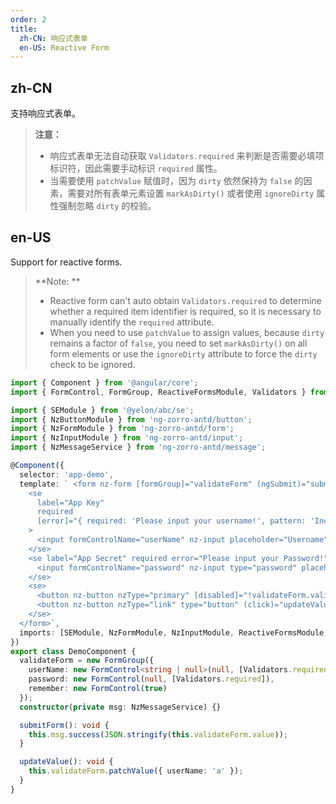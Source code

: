 ```yaml
---
order: 2
title:
  zh-CN: 响应式表单
  en-US: Reactive Form
---
```


## zh-CN

支持响应式表单。

> **注意：**
> - 响应式表单无法自动获取 `Validators.required` 来判断是否需要必填项标识符，因此需要手动标识 `required` 属性。
> - 当需要使用 `patchValue` 赋值时，因为 `dirty` 依然保持为 `false` 的因素，需要对所有表单元素设置 `markAsDirty()` 或者使用 `ignoreDirty` 属性强制忽略 `dirty` 的校验。

## en-US

Support for reactive forms.

> **Note: **
> - Reactive form can't auto obtain `Validators.required` to determine whether a required item identifier is required, so it is necessary to manually identify the `required` attribute.
> - When you need to use `patchValue` to assign values, because `dirty` remains a factor of `false`, you need to set `markAsDirty()` on all form elements or use the `ignoreDirty` attribute to force the `dirty` check to be ignored.

```ts
import { Component } from '@angular/core';
import { FormControl, FormGroup, ReactiveFormsModule, Validators } from '@angular/forms';

import { SEModule } from '@yelon/abc/se';
import { NzButtonModule } from 'ng-zorro-antd/button';
import { NzFormModule } from 'ng-zorro-antd/form';
import { NzInputModule } from 'ng-zorro-antd/input';
import { NzMessageService } from 'ng-zorro-antd/message';

@Component({
  selector: 'app-demo',
  template: ` <form nz-form [formGroup]="validateForm" (ngSubmit)="submitForm()" se-container gutter="32" ignoreDirty>
    <se
      label="App Key"
      required
      [error]="{ required: 'Please input your username!', pattern: 'Incorrect format, muse be A' }"
    >
      <input formControlName="userName" nz-input placeholder="Username" />
    </se>
    <se label="App Secret" required error="Please input your Password!">
      <input formControlName="password" nz-input type="password" placeholder="Password" />
    </se>
    <se>
      <button nz-button nzType="primary" [disabled]="!validateForm.valid">Log in</button>
      <button nz-button nzType="link" type="button" (click)="updateValue()">Update value via patchValue</button>
    </se>
  </form>`,
  imports: [SEModule, NzFormModule, NzInputModule, ReactiveFormsModule, NzButtonModule]
})
export class DemoComponent {
  validateForm = new FormGroup({
    userName: new FormControl<string | null>(null, [Validators.required, Validators.pattern(/A/)]),
    password: new FormControl(null, [Validators.required]),
    remember: new FormControl(true)
  });
  constructor(private msg: NzMessageService) {}

  submitForm(): void {
    this.msg.success(JSON.stringify(this.validateForm.value));
  }

  updateValue(): void {
    this.validateForm.patchValue({ userName: 'a' });
  }
}
```
